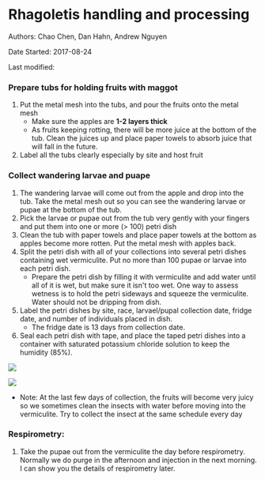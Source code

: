 # Rhagoletis handling and processing

Authors: Chao Chen, Dan Hahn, Andrew Nguyen 

Date Started: 2017-08-24

Last modified:

### Prepare tubs for holding fruits with maggot

1. Put the metal mesh into the tubs, and pour the fruits onto the metal mesh
   * Make sure the apples are **1-2 layers thick** 
   * As fruits keeping rotting, there will be more juice at the bottom of the tub. Clean the juices up and place paper towels to absorb juice that will fall in the future. 
2. Label all the tubs clearly especially by site and host fruit

### Collect wandering larvae and puape

1. The wandering larvae will come out from the apple and drop into the tub. Take the metal mesh out so you can see the wandering larvae or pupae at the bottom of the tub.   
2. Pick the larvae or pupae out from the tub very gently with your fingers and put them into one or more (> 100) petri dish
3. Clean the tub with paper towels and place paper towels at the bottom as apples become more rotten. Put the metal mesh with apples back.   
4. Split the petri dish with all of your collections into several petri dishes containing wet vermiculite. Put no more than 100 pupae or larvae into each petri dish.   
   * Prepare the petri dish by filling it with vermiculite and add water until all of it is wet, but make sure it isn't too wet. One way to assess wetness is to hold the petri sideways and squeeze the vermiculite. Water should not be dripping from dish. 
5. Label the petri dishes by site, race, larvael/pupal collection date, fridge date, and number of individuals placed in dish.   
   * The fridge date is 13 days from collection date. 
6. Seal each petri dish with tape, and place the taped petri dishes into a container with saturated potassium chloride solution to keep the humidity (85%).


![](https://user-images.githubusercontent.com/4654474/29672388-1788f106-88ba-11e7-8ce2-933e25909784.png)   

![](https://user-images.githubusercontent.com/4654474/29672387-176b63ac-88ba-11e7-8f12-47325686cf78.png)    

* Note: At the last few days of collection, the fruits will become very juicy so we sometimes clean the insects with water before moving into the vermiculite. Try to collect the insect at the same schedule every day   

### Respirometry:

1.	Take the pupae out from the vermiculite the day before respirometry. Normally we do purge in the afternoon and injection in the next morning. I can show you the details of respirometry later.


